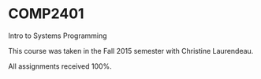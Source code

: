 # COMP2401
Intro to Systems Programming

This course was taken in the Fall 2015 semester with Christine Laurendeau.

All assignments received 100%.
